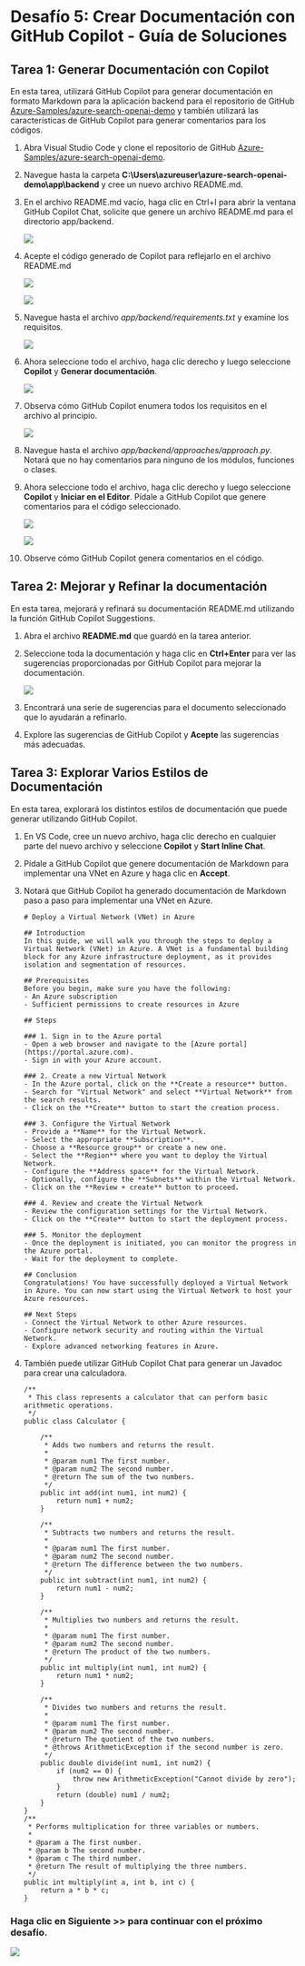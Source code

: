 # Desafío 5: Crear Documentación con GitHub Copilot - Guía de Soluciones

## Tarea 1: Generar Documentación con Copilot

En esta tarea, utilizará GitHub Copilot para generar documentación en formato Markdown para la aplicación backend para el repositorio de GitHub [Azure-Samples/azure-search-openai-demo](https://github.com/Azure-Samples/azure-search-openai-demo) y también utilizará las características de GitHub Copilot para generar comentarios para los códigos.

1. Abra Visual Studio Code y clone el repositorio de GitHub [Azure-Samples/azure-search-openai-demo](https://github.com/Azure-Samples/azure-search-openai-demo).

1. Navegue hasta la carpeta **C:\Users\azureuser\azure-search-openai-demo\app\backend** y cree un nuevo archivo README.md.

1. En el archivo README.md vacío, haga clic en Ctrl+I para abrir la ventana GitHub Copilot Chat, solicite que genere un archivo README.md para el directorio app/backend.

   ![](../../media/Generatee.png)

1. Acepte el código generado de Copilot para reflejarlo en el archivo README.md

   ![](../../media/Code3.png)

   ![](../../media/Code2.png)

1. Navegue hasta el archivo *app/backend/requirements.txt* y examine los requisitos.

   ![](../../media/backend-requirements.png)

1. Ahora seleccione todo el archivo, haga clic derecho y luego seleccione **Copilot** y **Generar documentación**.

   ![](../../media/backend-requirements-generate-docs.png)

1. Observa cómo GitHub Copilot enumera todos los requisitos en el archivo al principio.

   ![](../../media/backend-requirements-list.png)

1. Navegue hasta el archivo *app/backend/approaches/approach.py*. Notará que no hay comentarios para ninguno de los módulos, funciones o clases.

1. Ahora seleccione todo el archivo, haga clic derecho y luego seleccione **Copilot** y **Iniciar en el Editor**. Pídale a GitHub Copilot que genere comentarios para el código seleccionado.

   ![](../../media/snap.png)

   ![](../../media/snap2.png)

1. Observe cómo GitHub Copilot genera comentarios en el código.

## Tarea 2: Mejorar y Refinar la documentación

En esta tarea, mejorará y refinará su documentación README.md utilizando la función GitHub Copilot Suggestions.

1. Abra el archivo **README.md** que guardó en la tarea anterior.

1. Seleccione toda la documentación y haga clic en **Ctrl+Enter** para ver las sugerencias proporcionadas por GitHub Copilot para mejorar la documentación.

   ![](../../media/backend-readme-suggestions.png)

1. Encontrará una serie de sugerencias para el documento seleccionado que lo ayudarán a refinarlo.

1. Explore las sugerencias de GitHub Copilot y **Acepte** las sugerencias más adecuadas.

## Tarea 3: Explorar Varios Estilos de Documentación

En esta tarea, explorará los distintos estilos de documentación que puede generar utilizando GitHub Copilot.

1. En VS Code, cree un nuevo archivo, haga clic derecho en cualquier parte del nuevo archivo y seleccione **Copilot** y **Start Inline Chat**.

1. Pídale a GitHub Copilot que genere documentación de Markdown para implementar una VNet en Azure y haga clic en **Accept**.

1. Notará que GitHub Copilot ha generado documentación de Markdown paso a paso para implementar una VNet en Azure.

   ```
   # Deploy a Virtual Network (VNet) in Azure

   ## Introduction
   In this guide, we will walk you through the steps to deploy a Virtual Network (VNet) in Azure. A VNet is a fundamental building block for any Azure infrastructure deployment, as it provides isolation and segmentation of resources.

   ## Prerequisites
   Before you begin, make sure you have the following:
   - An Azure subscription
   - Sufficient permissions to create resources in Azure
   
   ## Steps

   ### 1. Sign in to the Azure portal
   - Open a web browser and navigate to the [Azure portal](https://portal.azure.com).
   - Sign in with your Azure account.

   ### 2. Create a new Virtual Network
   - In the Azure portal, click on the **Create a resource** button.
   - Search for "Virtual Network" and select **Virtual Network** from the search results.
   - Click on the **Create** button to start the creation process.

   ### 3. Configure the Virtual Network
   - Provide a **Name** for the Virtual Network.
   - Select the appropriate **Subscription**.
   - Choose a **Resource group** or create a new one.
   - Select the **Region** where you want to deploy the Virtual Network.
   - Configure the **Address space** for the Virtual Network.
   - Optionally, configure the **Subnets** within the Virtual Network.
   - Click on the **Review + create** button to proceed.

   ### 4. Review and create the Virtual Network
   - Review the configuration settings for the Virtual Network.
   - Click on the **Create** button to start the deployment process.
   
   ### 5. Monitor the deployment
   - Once the deployment is initiated, you can monitor the progress in the Azure portal.
   - Wait for the deployment to complete.

   ## Conclusion
   Congratulations! You have successfully deployed a Virtual Network in Azure. You can now start using the Virtual Network to host your    Azure resources.

   ## Next Steps
   - Connect the Virtual Network to other Azure resources.
   - Configure network security and routing within the Virtual Network.
   - Explore advanced networking features in Azure.
   ```

1. También puede utilizar GitHub Copilot Chat para generar un Javadoc para crear una calculadora.

   ```
   /**
    * This class represents a calculator that can perform basic arithmetic operations.
    */
   public class Calculator {
    
       /**
        * Adds two numbers and returns the result.
        *
        * @param num1 The first number.
        * @param num2 The second number.
        * @return The sum of the two numbers.
        */
       public int add(int num1, int num2) {
           return num1 + num2;
       }
    
       /**
        * Subtracts two numbers and returns the result.
        *
        * @param num1 The first number.
        * @param num2 The second number.
        * @return The difference between the two numbers.
        */
       public int subtract(int num1, int num2) {
           return num1 - num2;
       }
    
       /**
        * Multiplies two numbers and returns the result.
        *
        * @param num1 The first number.
        * @param num2 The second number.
        * @return The product of the two numbers.
        */
       public int multiply(int num1, int num2) {
           return num1 * num2;
       }
    
       /**
        * Divides two numbers and returns the result.
        *
        * @param num1 The first number.
        * @param num2 The second number.
        * @return The quotient of the two numbers.
        * @throws ArithmeticException if the second number is zero.
        */
       public double divide(int num1, int num2) {
           if (num2 == 0) {
               throw new ArithmeticException("Cannot divide by zero");
           }
           return (double) num1 / num2;
       }
   }
   /**
    * Performs multiplication for three variables or numbers.
    *
    * @param a The first number.
    * @param b The second number.
    * @param c The third number.
    * @return The result of multiplying the three numbers.
    */
   public int multiply(int a, int b, int c) {
       return a * b * c;
   }
   ```
### Haga clic en Siguiente >> para continuar con el próximo desafío.

![](../../media/next-page-spanish.png)


















